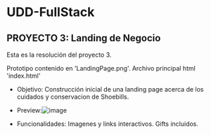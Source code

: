 # UDD-FullStack
## PROYECTO 3: Landing de Negocio

Esta es la resolución del proyecto 3.

Prototipo contenido en 'LandingPage.png'.
Archivo principal html 'index.html'

- Objetivo: Construcción inicial de una landing page acerca de los cuidados y conservacion de Shoebills.
- Preview:![image](https://github.com/user-attachments/assets/f29a97f2-6200-428e-8a1d-7a8d2160a6d5)

- Funcionalidades: Imagenes y links interactivos. Gifts incluidos.
